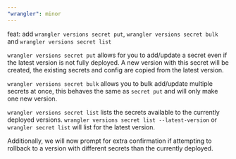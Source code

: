 ```yaml
---
"wrangler": minor
---
```


feat: add `wrangler versions secret put`, `wrangler versions secret bulk` and `wrangler versions secret list`

`wrangler versions secret put` allows for you to add/update a secret even if the latest version is not fully deployed. A new version with this secret will be created, the existing secrets and config are copied from the latest version.

`wrangler versions secret bulk` allows you to bulk add/update multiple secrets at once, this behaves the same as `secret put` and will only make one new version.

`wrangler versions secret list` lists the secrets available to the currently deployed versions. `wrangler versions secret list --latest-version` or `wrangler secret list` will list for the latest version.

Additionally, we will now prompt for extra confirmation if attempting to rollback to a version with different secrets than the currently deployed.
